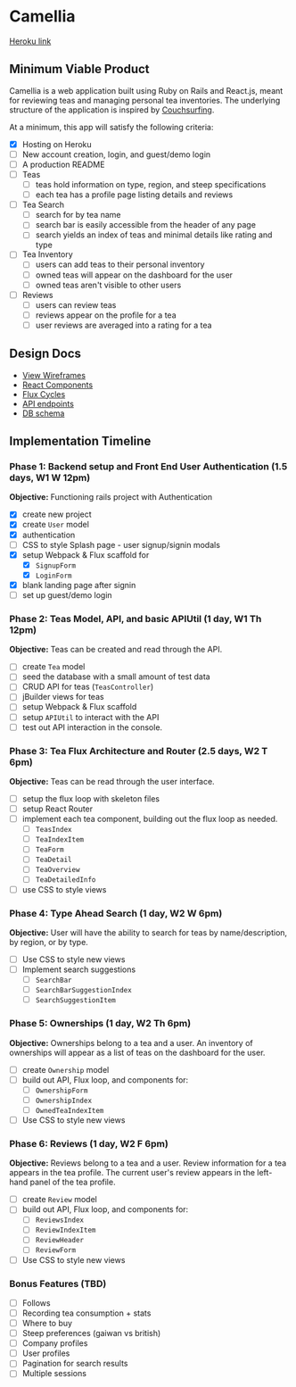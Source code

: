 # Camellia

[Heroku link][heroku]

[heroku]: https://unsteeped.herokuapp.com/

## Minimum Viable Product

Camellia is a web application built using Ruby on Rails and React.js, meant for reviewing teas and managing personal tea inventories. The underlying structure of the application is inspired by [Couchsurfing](https://www.couchsurfing.com/).  

At a minimum, this app will satisfy the following criteria:

- [x] Hosting on Heroku
- [ ] New account creation, login, and guest/demo login
- [ ] A production README
- [ ] Teas
  - [ ] teas hold information on type, region, and steep specifications
  - [ ] each tea has a profile page listing details and reviews
- [ ] Tea Search
  - [ ] search for by tea name
  - [ ] search bar is easily accessible from the header of any page
  - [ ] search yields an index of teas and minimal details like rating and type
- [ ] Tea Inventory
  - [ ] users can add teas to their personal inventory
  - [ ] owned teas will appear on the dashboard for the user
  - [ ] owned teas aren't visible to other users
- [ ] Reviews
  - [ ] users can review teas
  - [ ] reviews appear on the profile for a tea
  - [ ] user reviews are averaged into a rating for a tea

## Design Docs
* [View Wireframes][views]
* [React Components][components]
* [Flux Cycles][flux-cycles]
* [API endpoints][api-endpoints]
* [DB schema][schema]

[views]: docs/views.md
[components]: docs/components.md
[flux-cycles]: docs/flux-cycles.md
[api-endpoints]: docs/api-endpoints.md
[schema]: docs/schema.md

## Implementation Timeline

### Phase 1: Backend setup and Front End User Authentication (1.5 days, W1 W 12pm)

**Objective:** Functioning rails project with Authentication

- [X] create new project
- [x] create `User` model
- [x] authentication
- [ ] CSS to style Splash page - user signup/signin modals
- [x] setup Webpack & Flux scaffold for
  - [x] `SignupForm`
  - [x] `LoginForm`
- [x] blank landing page after signin
- [ ] set up guest/demo login

### Phase 2: Teas Model, API, and basic APIUtil (1 day, W1 Th 12pm)

**Objective:** Teas can be created and read through the API.

- [ ] create `Tea` model
- [ ] seed the database with a small amount of test data
- [ ] CRUD API for teas (`TeasController`)
- [ ] jBuilder views for teas
- [ ] setup Webpack & Flux scaffold
- [ ] setup `APIUtil` to interact with the API
- [ ] test out API interaction in the console.

### Phase 3: Tea Flux Architecture and Router (2.5 days, W2 T 6pm)

**Objective:** Teas can be read through the
user interface.

- [ ] setup the flux loop with skeleton files
- [ ] setup React Router
- [ ] implement each tea component, building out the flux loop as needed.
  - [ ] `TeasIndex`
  - [ ] `TeaIndexItem`
  - [ ] `TeaForm`
  - [ ] `TeaDetail`
  - [ ] `TeaOverview`
  - [ ] `TeaDetailedInfo`
- [ ] use CSS to style views

### Phase 4: Type Ahead Search (1 day, W2 W 6pm)

**Objective:** User will have the ability to search for teas by name/description, by region, or by type.

- [ ] Use CSS to style new views
- [ ] Implement search suggestions
  - [ ] `SearchBar`
  - [ ] `SearchBarSuggestionIndex`
  - [ ] `SearchSuggestionItem`

### Phase 5: Ownerships (1 day, W2 Th 6pm)

**Objective:** Ownerships belong to a tea and a user. An inventory of ownerships will appear as a list of teas on the dashboard for the user.  

- [ ] create `Ownership` model
- [ ] build out API, Flux loop, and components for:
  - [ ] `OwnershipForm`
  - [ ] `OwnershipIndex`
  - [ ] `OwnedTeaIndexItem`
- [ ] Use CSS to style new views

### Phase 6: Reviews (1 day, W2 F 6pm)

**Objective:** Reviews belong to a tea and a user. Review information for a tea appears in the tea profile. The current user's review appears in the left-hand panel of the tea profile.

- [ ] create `Review` model
- [ ] build out API, Flux loop, and components for:
  - [ ] `ReviewsIndex`
  - [ ] `ReviewIndexItem`
  - [ ] `ReviewHeader`
  - [ ] `ReviewForm`
- [ ] Use CSS to style new views

### Bonus Features (TBD)
- [ ] Follows
- [ ] Recording tea consumption + stats
- [ ] Where to buy
- [ ] Steep preferences (gaiwan vs british)
- [ ] Company profiles
- [ ] User profiles
- [ ] Pagination for search results
- [ ] Multiple sessions

<!-- [phase-one]: docs/phases/phase1.md
[phase-two]: docs/phases/phase2.md
[phase-three]: docs/phases/phase3.md
[phase-four]: docs/phases/phase4.md
[phase-five]: docs/phases/phase5.md -->

